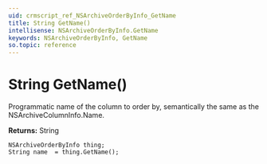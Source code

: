 ```yaml
---
uid: crmscript_ref_NSArchiveOrderByInfo_GetName
title: String GetName()
intellisense: NSArchiveOrderByInfo.GetName
keywords: NSArchiveOrderByInfo, GetName
so.topic: reference
---
```


# String GetName()

Programmatic name of the column to order by, semantically the same as the NSArchiveColumnInfo.Name.

**Returns:** String

```crmscript
NSArchiveOrderByInfo thing;
String name  = thing.GetName();
```

